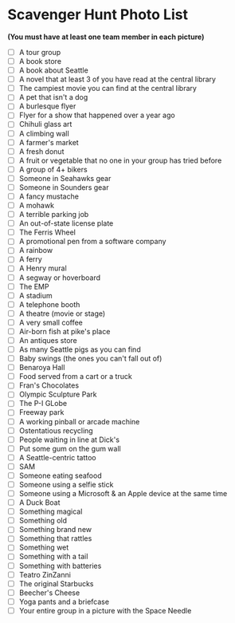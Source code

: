 # Scavenger Hunt Photo List

__(You must have at least one team member in each picture)__

- [ ] A tour group
- [ ] A book store
- [ ] A book about Seattle
- [ ] A novel that at least 3 of you have read at the central library
- [ ] The campiest movie you can find at the central library
- [ ] A pet that isn't a dog
- [ ] A burlesque flyer
- [ ] Flyer for a show that happened over a year ago
- [ ] Chihuli glass art
- [ ] A climbing wall
- [ ] A farmer's market
- [ ] A fresh donut
- [ ] A fruit or vegetable that no one in your group has tried before
- [ ] A group of 4+ bikers
- [ ] Someone in Seahawks gear
- [ ] Someone in Sounders gear
- [ ] A fancy mustache
- [ ] A mohawk
- [ ] A terrible parking job
- [ ] An out-of-state license plate
- [ ] The Ferris Wheel
- [ ] A promotional pen from a software company
- [ ] A rainbow
- [ ] A ferry
- [ ] A Henry mural
- [ ] A segway or hoverboard
- [ ] The EMP
- [ ] A stadium
- [ ] A telephone booth
- [ ] A theatre (movie or stage)
- [ ] A very small coffee
- [ ] Air-born fish at pike's place
- [ ] An antiques store
- [ ] As many Seattle pigs as you can find
- [ ] Baby swings (the ones you can't fall out of)
- [ ] Benaroya Hall
- [ ] Food served from a cart or a truck
- [ ] Fran's Chocolates
- [ ] Olympic Sculpture Park
- [ ] The P-I GLobe
- [ ] Freeway park
- [ ] A working pinball or arcade machine
- [ ] Ostentatious recycling
- [ ] People waiting in line at Dick's
- [ ] Put some gum on the gum wall
- [ ] A Seattle-centric tattoo
- [ ] SAM
- [ ] Someone eating seafood
- [ ] Someone using a selfie stick
- [ ] Someone using a Microsoft & an Apple device at the same time
- [ ] A Duck Boat
- [ ] Something magical
- [ ] Something old
- [ ] Something brand new
- [ ] Something that rattles
- [ ] Something wet
- [ ] Something with a tail
- [ ] Something with batteries
- [ ] Teatro ZinZanni
- [ ] The original Starbucks
- [ ] Beecher's Cheese
- [ ] Yoga pants and a briefcase
- [ ] Your entire group in a picture with the Space Needle
